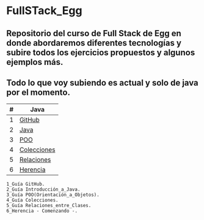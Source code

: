 # FullSTack_Egg

## Repositorio del curso de Full Stack de Egg en donde abordaremos diferentes tecnologías y subire todos los ejercicios propuestos y algunos ejemplos más.
## Todo lo que voy subiendo es actual y solo de java por el momento.


|  #  | Java |
| --- | --- |
|  1  | [GitHub](https://github.com/megagringa/FullStack_Egg_Curso/tree/main/GitHub)| 
|  2  | [Java](https://github.com/megagringa/FullStack_Egg_Curso/tree/main/Introduccion_a_Java)|
|  3  | [POO](https://github.com/megagringa/FullStack_Egg_Curso/tree/main/POO)|
|  4  | [Colecciones](https://github.com/megagringa/FullStack_Egg_Curso/tree/main/Colecciones)|
|  5  | [Relaciones](https://github.com/megagringa/FullStack_Egg_Curso/tree/main/Relaciones)
|  6  | [Herencia](https://github.com/megagringa/FullStack_Egg_Curso/tree/main/Herencia)
```
1_Guía GitHub.
2_Guía Introducción_a_Java.
3_Guía POO(Orientación_a_Objetos).
4_Guía Colecciones.
5_Guía Relaciones_entre_Clases.
6_Herencia - Comenzando -.
```
    
